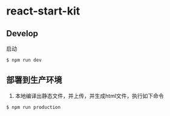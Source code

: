 # react-start-kit

## Develop
启动
```shell
$ npm run dev
```

## 部署到生产环境

1. 本地编译出静态文件，并上传，并生成html文件，执行如下命令

```shell
$ npm run production
```